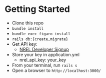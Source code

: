 # Getting Started
  
* Clone this repo
* `bundle install`
* `bundle exec figaro install`
* `rails db:{create,migrate}`
* Get API key:
  * [NREL Developer Signup](https://developer.nrel.gov/signup/)
* Store your key in application.yml
  * nrel_api_key: your_key
* From your terminal, run `rails s`
* Open a browser to `http://localhost:3000/`
